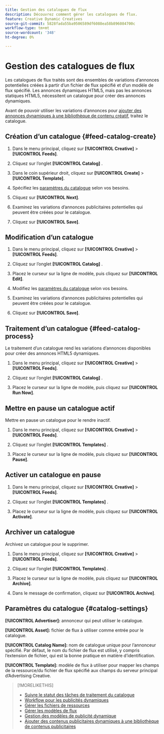 ```yaml
---
title: Gestion des catalogues de flux
description: Découvrez comment gérer les catalogues de flux.
feature: Creative Dynamic Creatives
source-git-commit: 5828fada55ba9506589df6088ea58b896084700c
workflow-type: tm+mt
source-wordcount: '348'
ht-degree: 0%

---
```


# Gestion des catalogues de flux

Les catalogues de flux traités sont des ensembles de variations d’annonces potentielles créées à partir d’un fichier de flux spécifié et d’un modèle de flux spécifié. Les annonces dynamiques HTML5, mais pas les annonces statiques HTML5, nécessitent un catalogue pour créer des annonces dynamiques.

Avant de pouvoir utiliser les variations d’annonces pour [ajouter des annonces dynamiques à une bibliothèque de contenu créatif](/help/creative/creative-libraries/creative-add-dynamic.md), traitez le catalogue.

## Création d’un catalogue {#feed-catalog-create}

1. Dans le menu principal, cliquez sur **[!UICONTROL Creative]** > **[!UICONTROL Feeds]**.

1. Cliquez sur l’onglet **[!UICONTROL Catalog]** .

1. Dans le coin supérieur droit, cliquez sur **[!UICONTROL Create]** > **[!UICONTROL Template]**.

1. Spécifiez les [paramètres du catalogue](#catalog-settings) selon vos besoins.

1. Cliquez sur **[!UICONTROL Next]**.

1. Examinez les variations d’annonces publicitaires potentielles qui peuvent être créées pour le catalogue.

1. Cliquez sur **[!UICONTROL Save]**.

## Modification d’un catalogue

1. Dans le menu principal, cliquez sur **[!UICONTROL Creative]** > **[!UICONTROL Feeds]**.

1. Cliquez sur l’onglet **[!UICONTROL Catalog]** .

1. Placez le curseur sur la ligne de modèle, puis cliquez sur **[!UICONTROL Edit]**.

1. Modifiez les [paramètres du catalogue](#catalog-settings) selon vos besoins.

1. Examinez les variations d’annonces publicitaires potentielles qui peuvent être créées pour le catalogue.

1. Cliquez sur **[!UICONTROL Save]**.

## Traitement d’un catalogue {#feed-catalog-process}

Le traitement d’un catalogue rend les variations d’annonces disponibles pour créer des annonces HTML5 dynamiques.

1. Dans le menu principal, cliquez sur **[!UICONTROL Creative]** > **[!UICONTROL Feeds]**.

1. Cliquez sur l’onglet **[!UICONTROL Catalog]** .

1. Placez le curseur sur la ligne de modèle, puis cliquez sur **[!UICONTROL Run Now]**.

## Mettre en pause un catalogue actif

Mettre en pause un catalogue pour le rendre inactif.<!-- Can you Activate it again? -->

1. Dans le menu principal, cliquez sur **[!UICONTROL Creative]** > **[!UICONTROL Feeds]**.

1. Cliquez sur l’onglet **[!UICONTROL Templates]** .

1. Placez le curseur sur la ligne de modèle, puis cliquez sur **[!UICONTROL Pause]**.

<!-- Verify if this is available:  1. In the confirmation message, click **[!UICONTROL Pause]**. -->

## Activer un catalogue en pause

<!-- Verify if this is available. -->

1. Dans le menu principal, cliquez sur **[!UICONTROL Creative]** > **[!UICONTROL Feeds]**.

1. Cliquez sur l’onglet **[!UICONTROL Templates]** .

1. Placez le curseur sur la ligne de modèle, puis cliquez sur **[!UICONTROL Activate]**.

## Archiver un catalogue

Archivez un catalogue pour le supprimer.

1. Dans le menu principal, cliquez sur **[!UICONTROL Creative]** > **[!UICONTROL Feeds]**.

1. Cliquez sur l’onglet **[!UICONTROL Templates]** .

1. Placez le curseur sur la ligne de modèle, puis cliquez sur **[!UICONTROL Archive]**.

1. Dans le message de confirmation, cliquez sur **[!UICONTROL Archive]**.

## Paramètres du catalogue {#catalog-settings}

**[!UICONTROL Advertiser]:** annonceur qui peut utiliser le catalogue.

**[!UICONTROL Asset]:** fichier de flux à utiliser comme entrée pour le catalogue.

**[!UICONTROL Catalog Name]:** nom de catalogue unique pour l’annonceur spécifié. Par défaut, le nom du fichier de flux est utilisé, y compris l’extension de fichier, qui est la bonne pratique en matière d’identification.<!-- must it have a file extension? -->

**[!UICONTROL Template]:** modèle de flux à utiliser pour mapper les champs de la ressource/du fichier de flux spécifié aux champs du serveur principal d’Advertising Creative.

>[!MORELIKETHIS]
>
>* [Suivre le statut des tâches de traitement du catalogue](/help/creative/feeds/job-status-track.md)
>* [Workflow pour les publicités dynamiques](/help/creative/introduction/workflow-dynamic-ads.md)
>* [Gérer les fichiers de ressources](/help/creative/feeds/asset-manage.md)
>* [Gérer les modèles de flux](/help/creative/feeds/feed-template-manage.md)
>* [Gestion des modèles de publicité dynamique](/help/creative/ad-templates/ad-template-manage.md)
>* [Ajouter des contenus publicitaires dynamiques à une bibliothèque de contenus publicitaires](/help/creative/creative-libraries/creative-add-dynamic.md)
